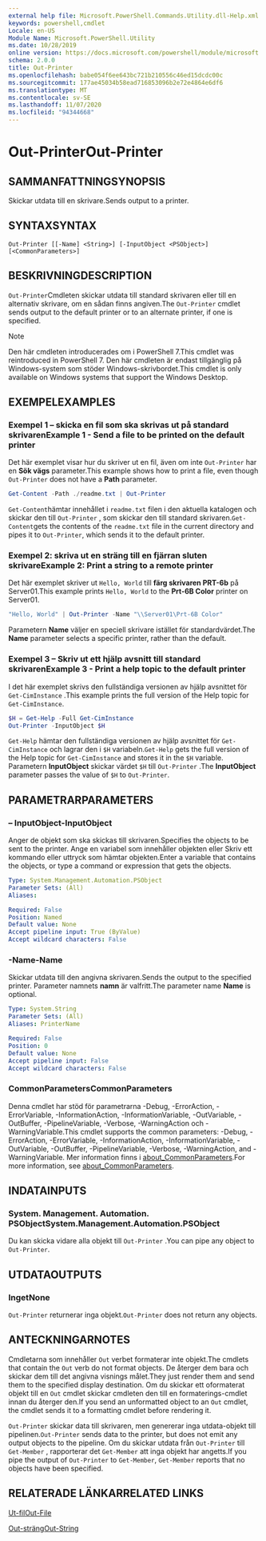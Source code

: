 ```yaml
---
external help file: Microsoft.PowerShell.Commands.Utility.dll-Help.xml
keywords: powershell,cmdlet
Locale: en-US
Module Name: Microsoft.PowerShell.Utility
ms.date: 10/28/2019
online version: https://docs.microsoft.com/powershell/module/microsoft.powershell.utility/out-printer?view=powershell-5.1&WT.mc_id=ps-gethelp
schema: 2.0.0
title: Out-Printer
ms.openlocfilehash: babe054f6ee643bc721b210556c46ed15dcdc00c
ms.sourcegitcommit: 177ae45034b58ead716853096b2e72e4864e6df6
ms.translationtype: MT
ms.contentlocale: sv-SE
ms.lasthandoff: 11/07/2020
ms.locfileid: "94344668"
---
```

# <span data-ttu-id="b22e9-103">Out-Printer</span><span class="sxs-lookup"><span data-stu-id="b22e9-103">Out-Printer</span></span>

## <span data-ttu-id="b22e9-104">SAMMANFATTNING</span><span class="sxs-lookup"><span data-stu-id="b22e9-104">SYNOPSIS</span></span>
<span data-ttu-id="b22e9-105">Skickar utdata till en skrivare.</span><span class="sxs-lookup"><span data-stu-id="b22e9-105">Sends output to a printer.</span></span>

## <span data-ttu-id="b22e9-106">SYNTAX</span><span class="sxs-lookup"><span data-stu-id="b22e9-106">SYNTAX</span></span>

```
Out-Printer [[-Name] <String>] [-InputObject <PSObject>] [<CommonParameters>]
```

## <span data-ttu-id="b22e9-107">BESKRIVNING</span><span class="sxs-lookup"><span data-stu-id="b22e9-107">DESCRIPTION</span></span>

<span data-ttu-id="b22e9-108">`Out-Printer`Cmdleten skickar utdata till standard skrivaren eller till en alternativ skrivare, om en sådan finns angiven.</span><span class="sxs-lookup"><span data-stu-id="b22e9-108">The `Out-Printer` cmdlet sends output to the default printer or to an alternate printer, if one is specified.</span></span>

> [!NOTE]
> <span data-ttu-id="b22e9-109">Den här cmdleten introducerades om i PowerShell 7.</span><span class="sxs-lookup"><span data-stu-id="b22e9-109">This cmdlet was reintroduced in PowerShell 7.</span></span> <span data-ttu-id="b22e9-110">Den här cmdleten är endast tillgänglig på Windows-system som stöder Windows-skrivbordet.</span><span class="sxs-lookup"><span data-stu-id="b22e9-110">This cmdlet is only available on Windows systems that support the Windows Desktop.</span></span>

## <span data-ttu-id="b22e9-111">EXEMPEL</span><span class="sxs-lookup"><span data-stu-id="b22e9-111">EXAMPLES</span></span>

### <span data-ttu-id="b22e9-112">Exempel 1 – skicka en fil som ska skrivas ut på standard skrivaren</span><span class="sxs-lookup"><span data-stu-id="b22e9-112">Example 1 - Send a file to be printed on the default printer</span></span>

<span data-ttu-id="b22e9-113">Det här exemplet visar hur du skriver ut en fil, även om inte `Out-Printer` har en **Sök vägs** parameter.</span><span class="sxs-lookup"><span data-stu-id="b22e9-113">This example shows how to print a file, even though `Out-Printer` does not have a **Path** parameter.</span></span>

```powershell
Get-Content -Path ./readme.txt | Out-Printer
```

<span data-ttu-id="b22e9-114">`Get-Content`hämtar innehållet i `readme.txt` filen i den aktuella katalogen och skickar den till `Out-Printer` , som skickar den till standard skrivaren.</span><span class="sxs-lookup"><span data-stu-id="b22e9-114">`Get-Content`gets the contents of the `readme.txt` file in the current directory and pipes it to `Out-Printer`, which sends it to the default printer.</span></span>

### <span data-ttu-id="b22e9-115">Exempel 2: skriva ut en sträng till en fjärran sluten skrivare</span><span class="sxs-lookup"><span data-stu-id="b22e9-115">Example 2: Print a string to a remote printer</span></span>

<span data-ttu-id="b22e9-116">Det här exemplet skriver ut `Hello, World` till **färg skrivaren PRT-6b** på Server01.</span><span class="sxs-lookup"><span data-stu-id="b22e9-116">This example prints `Hello, World` to the **Prt-6B Color** printer on Server01.</span></span>

```powershell
"Hello, World" | Out-Printer -Name "\\Server01\Prt-6B Color"
```

<span data-ttu-id="b22e9-117">Parametern **Name** väljer en speciell skrivare istället för standardvärdet.</span><span class="sxs-lookup"><span data-stu-id="b22e9-117">The **Name** parameter selects a specific printer, rather than the default.</span></span>

### <span data-ttu-id="b22e9-118">Exempel 3 – Skriv ut ett hjälp avsnitt till standard skrivaren</span><span class="sxs-lookup"><span data-stu-id="b22e9-118">Example 3 - Print a help topic to the default printer</span></span>

<span data-ttu-id="b22e9-119">I det här exemplet skrivs den fullständiga versionen av hjälp avsnittet för `Get-CimInstance` .</span><span class="sxs-lookup"><span data-stu-id="b22e9-119">This example prints the full version of the Help topic for `Get-CimInstance`.</span></span>

```powershell
$H = Get-Help -Full Get-CimInstance
Out-Printer -InputObject $H
```

<span data-ttu-id="b22e9-120">`Get-Help` hämtar den fullständiga versionen av hjälp avsnittet för `Get-CimInstance` och lagrar den i `$H` variabeln.</span><span class="sxs-lookup"><span data-stu-id="b22e9-120">`Get-Help` gets the full version of the Help topic for `Get-CimInstance` and stores it in the `$H` variable.</span></span> <span data-ttu-id="b22e9-121">Parametern **InputObject** skickar värdet `$H` till `Out-Printer` .</span><span class="sxs-lookup"><span data-stu-id="b22e9-121">The **InputObject** parameter passes the value of `$H` to `Out-Printer`.</span></span>

## <span data-ttu-id="b22e9-122">PARAMETRAR</span><span class="sxs-lookup"><span data-stu-id="b22e9-122">PARAMETERS</span></span>

### <span data-ttu-id="b22e9-123">– InputObject</span><span class="sxs-lookup"><span data-stu-id="b22e9-123">-InputObject</span></span>

<span data-ttu-id="b22e9-124">Anger de objekt som ska skickas till skrivaren.</span><span class="sxs-lookup"><span data-stu-id="b22e9-124">Specifies the objects to be sent to the printer.</span></span> <span data-ttu-id="b22e9-125">Ange en variabel som innehåller objekten eller Skriv ett kommando eller uttryck som hämtar objekten.</span><span class="sxs-lookup"><span data-stu-id="b22e9-125">Enter a variable that contains the objects, or type a command or expression that gets the objects.</span></span>

```yaml
Type: System.Management.Automation.PSObject
Parameter Sets: (All)
Aliases:

Required: False
Position: Named
Default value: None
Accept pipeline input: True (ByValue)
Accept wildcard characters: False
```

### <span data-ttu-id="b22e9-126">-Name</span><span class="sxs-lookup"><span data-stu-id="b22e9-126">-Name</span></span>

<span data-ttu-id="b22e9-127">Skickar utdata till den angivna skrivaren.</span><span class="sxs-lookup"><span data-stu-id="b22e9-127">Sends the output to the specified printer.</span></span> <span data-ttu-id="b22e9-128">Parameter namnets **namn** är valfritt.</span><span class="sxs-lookup"><span data-stu-id="b22e9-128">The parameter name **Name** is optional.</span></span>

```yaml
Type: System.String
Parameter Sets: (All)
Aliases: PrinterName

Required: False
Position: 0
Default value: None
Accept pipeline input: False
Accept wildcard characters: False
```

### <span data-ttu-id="b22e9-129">CommonParameters</span><span class="sxs-lookup"><span data-stu-id="b22e9-129">CommonParameters</span></span>

<span data-ttu-id="b22e9-130">Denna cmdlet har stöd för parametrarna -Debug, -ErrorAction, -ErrorVariable, -InformationAction, -InformationVariable, -OutVariable, -OutBuffer, -PipelineVariable, -Verbose, -WarningAction och -WarningVariable.</span><span class="sxs-lookup"><span data-stu-id="b22e9-130">This cmdlet supports the common parameters: -Debug, -ErrorAction, -ErrorVariable, -InformationAction, -InformationVariable, -OutVariable, -OutBuffer, -PipelineVariable, -Verbose, -WarningAction, and -WarningVariable.</span></span> <span data-ttu-id="b22e9-131">Mer information finns i [about_CommonParameters](https://go.microsoft.com/fwlink/?LinkID=113216).</span><span class="sxs-lookup"><span data-stu-id="b22e9-131">For more information, see [about_CommonParameters](https://go.microsoft.com/fwlink/?LinkID=113216).</span></span>

## <span data-ttu-id="b22e9-132">INDATA</span><span class="sxs-lookup"><span data-stu-id="b22e9-132">INPUTS</span></span>

### <span data-ttu-id="b22e9-133">System. Management. Automation. PSObject</span><span class="sxs-lookup"><span data-stu-id="b22e9-133">System.Management.Automation.PSObject</span></span>

<span data-ttu-id="b22e9-134">Du kan skicka vidare alla objekt till `Out-Printer` .</span><span class="sxs-lookup"><span data-stu-id="b22e9-134">You can pipe any object to `Out-Printer`.</span></span>

## <span data-ttu-id="b22e9-135">UTDATA</span><span class="sxs-lookup"><span data-stu-id="b22e9-135">OUTPUTS</span></span>

### <span data-ttu-id="b22e9-136">Inget</span><span class="sxs-lookup"><span data-stu-id="b22e9-136">None</span></span>

<span data-ttu-id="b22e9-137">`Out-Printer` returnerar inga objekt.</span><span class="sxs-lookup"><span data-stu-id="b22e9-137">`Out-Printer` does not return any objects.</span></span>

## <span data-ttu-id="b22e9-138">ANTECKNINGAR</span><span class="sxs-lookup"><span data-stu-id="b22e9-138">NOTES</span></span>

<span data-ttu-id="b22e9-139">Cmdletarna som innehåller `Out` verbet formaterar inte objekt.</span><span class="sxs-lookup"><span data-stu-id="b22e9-139">The cmdlets that contain the `Out` verb do not format objects.</span></span> <span data-ttu-id="b22e9-140">De återger dem bara och skickar dem till det angivna visnings målet.</span><span class="sxs-lookup"><span data-stu-id="b22e9-140">They just render them and send them to the specified display destination.</span></span> <span data-ttu-id="b22e9-141">Om du skickar ett oformaterat objekt till en `Out` cmdlet skickar cmdleten den till en formaterings-cmdlet innan du återger den.</span><span class="sxs-lookup"><span data-stu-id="b22e9-141">If you send an unformatted object to an `Out` cmdlet, the cmdlet sends it to a formatting cmdlet before rendering it.</span></span>

<span data-ttu-id="b22e9-142">`Out-Printer` skickar data till skrivaren, men genererar inga utdata-objekt till pipelinen.</span><span class="sxs-lookup"><span data-stu-id="b22e9-142">`Out-Printer` sends data to the printer, but does not emit any output objects to the pipeline.</span></span> <span data-ttu-id="b22e9-143">Om du skickar utdata från `Out-Printer` till `Get-Member` , rapporterar det `Get-Member` att inga objekt har angetts.</span><span class="sxs-lookup"><span data-stu-id="b22e9-143">If you pipe the output of `Out-Printer` to `Get-Member`, `Get-Member` reports that no objects have been specified.</span></span>

## <span data-ttu-id="b22e9-144">RELATERADE LÄNKAR</span><span class="sxs-lookup"><span data-stu-id="b22e9-144">RELATED LINKS</span></span>

[<span data-ttu-id="b22e9-145">Ut-fil</span><span class="sxs-lookup"><span data-stu-id="b22e9-145">Out-File</span></span>](Out-File.md)

[<span data-ttu-id="b22e9-146">Out-sträng</span><span class="sxs-lookup"><span data-stu-id="b22e9-146">Out-String</span></span>](Out-String.md)
